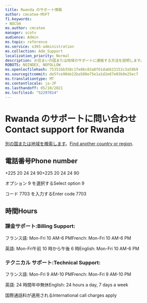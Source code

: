 ```yaml
---
title: Rwanda のサポート情報
author: cmcatee-MSFT
f1.keywords:
- NOCSH
ms.author: cmcatee
manager: scotv
audience: Admin
ms.topic: reference
ms.service: o365-administration
ms.collection: Adm_Support
localization_priority: Normal
description: お住まいの国または地域のサポートに連絡する方法を説明します。
ROBOTS: NOINDEX, NOFOLLOW
ms.openlocfilehash: 75351bb358c1fe86c83a8f61da6623152c3a59b9
ms.sourcegitcommit: de5fce90de22ba588e75e1a1d2e87e03b9e25ec7
ms.translationtype: MT
ms.contentlocale: ja-JP
ms.lasthandoff: 05/10/2021
ms.locfileid: "52297814"
---
```

# <a name="contact-support-for-rwanda"></a><span data-ttu-id="69125-103">Rwanda のサポートに問い合わせ</span><span class="sxs-lookup"><span data-stu-id="69125-103">Contact support for Rwanda</span></span>

<span data-ttu-id="69125-104">[別の国または地域を検索します](../../business-video/get-help-support.md)。</span><span class="sxs-lookup"><span data-stu-id="69125-104">[Find another country or region](../../business-video/get-help-support.md).</span></span>

## <a name="phone-number"></a><span data-ttu-id="69125-105">電話番号</span><span class="sxs-lookup"><span data-stu-id="69125-105">Phone number</span></span>
<span data-ttu-id="69125-106">+225 20 24 24 90</span><span class="sxs-lookup"><span data-stu-id="69125-106">+225 20 24 24 90</span></span>

<span data-ttu-id="69125-107">オプション 9 を選択する</span><span class="sxs-lookup"><span data-stu-id="69125-107">Select option 9</span></span>

<span data-ttu-id="69125-108">コード 7703 を入力する</span><span class="sxs-lookup"><span data-stu-id="69125-108">Enter code 7703</span></span>

## <a name="hours"></a><span data-ttu-id="69125-109">時間</span><span class="sxs-lookup"><span data-stu-id="69125-109">Hours</span></span>
### <a name="billing-support"></a><span data-ttu-id="69125-110">課金サポート:</span><span class="sxs-lookup"><span data-stu-id="69125-110">Billing Support:</span></span>

<span data-ttu-id="69125-111">フランス語: Mon-Fri 10 AM-6 PM</span><span class="sxs-lookup"><span data-stu-id="69125-111">French: Mon-Fri 10 AM-6 PM</span></span>

<span data-ttu-id="69125-112">英語: Mon-Fri午前 10 時から午後 6 時</span><span class="sxs-lookup"><span data-stu-id="69125-112">English: Mon-Fri 10 AM-6 PM</span></span>

### <a name="technical-support"></a><span data-ttu-id="69125-113">テクニカル サポート:</span><span class="sxs-lookup"><span data-stu-id="69125-113">Technical Support:</span></span>

<span data-ttu-id="69125-114">フランス語: Mon-Fri 9 AM-10 PM</span><span class="sxs-lookup"><span data-stu-id="69125-114">French: Mon-Fri 9 AM-10 PM</span></span>

<span data-ttu-id="69125-115">英語: 24 時間年中無休</span><span class="sxs-lookup"><span data-stu-id="69125-115">English: 24 hours a day, 7 days a week</span></span>

<span data-ttu-id="69125-116">国際通話料が適用される</span><span class="sxs-lookup"><span data-stu-id="69125-116">International call charges apply</span></span>

